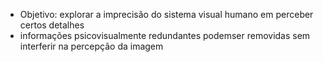 - Objetivo: explorar a imprecisão do sistema visual humano em perceber certos detalhes
- informações psicovisualmente redundantes podemser removidas sem interferir na percepção da imagem